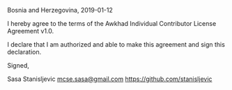 Bosnia and Herzegovina, 2019-01-12

I hereby agree to the terms of the Awkhad Individual Contributor License
Agreement v1.0.

I declare that I am authorized and able to make this agreement and sign this
declaration.

Signed,

Sasa Stanisljevic mcse.sasa@gmail.com https://github.com/stanisljevic
